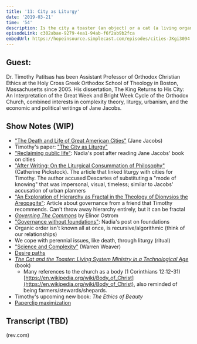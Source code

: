 ```yaml
---
title: '11: City as Liturgy'
date: '2019-03-21'
time: '54'
description: Is the city a toaster (an object) or a cat (a living organism)? We are joined by Dr. Timothy Patitsis to talk about how our physical and digital spaces, like liturgy, can be understood as "the work of the people". We discuss science as organized complexity, the meaning of knowledge, recursive societies, fractal hierarchies, and implications for governance.
episodeLink: c302abae-9279-4ea1-94ab-f6f2ab9b2fca
embedUrl: https://hopeinsource.simplecast.com/episodes/cities-JKgi3094
---
```


## Guest:

Dr. Timothy Patitsas has been Assistant Professor of Orthodox Christian Ethics at the Holy Cross Greek Orthodox School of Theology in Boston, Massachusetts
since 2005. His dissertation, The King Returns to His City: An Interpretation of the Great Week and Bright Week Cycle of the Orthodox Church,
combined interests in complexity theory, liturgy, urbanism, and the economic and political writings of Jane Jacobs.

## Show Notes (WIP)

- ["The Death and Life of Great American Cities"](https://en.wikipedia.org/wiki/The_Death_and_Life_of_Great_American_Cities) (Jane Jacobs)
- Timothy's paper: ["The City as Liturgy"](https://www.academia.edu/12035222/The_City_as_Liturgy_An_Orthodox_Theologian_Corresponds_with_Jane_Jacobs_About_a_Gentle_Reconciliation_of_Science_and_Religion)
- ["Reclaiming public life"](https://nadiaeghbal.com/public-life): Nadia's post after reading Jane Jacobs' book on cities
- ["After Writing: On the Liturgical Consummation of Philosophy"](https://www.amazon.com/After-Writing-Liturgical-Cosummation-Philosophy/dp/0631206728) (Catherine Pickstock). The article that linked liturgy with cities for Timothy. The author accused Descartes of substituting a "mode of knowing" that was impersonal, visual, timeless; similar to Jacobs' accusation of urban planners
- ["An Exploration of Hierarchy as Fractal in the Theology of Dionysios the Areopagite"](https://academiccommons.columbia.edu/doi/10.7916/D832055Z): Article about governance from a friend that Timothy recommends. Can't throw away hierarchy entirely, but it can be fractal
- [*Governing The Commons*](https://www.amazon.com/Governing-Commons-Evolution-Institutions-Collective/dp/0521405998) by Elinor Ostrom
- ["Governance without foundations"](https://nadiaeghbal.com/foundations): Nadia's post on foundations
- Organic order isn't known all at once, is recursive/algorithmic (think of our relationships)
- We cope with perennial issues, like death, through liturgy (ritual)
- ["Science and Complexity"](http://people.physics.anu.edu.au/~tas110/Teaching/Lectures/L1/Material/WEAVER1947.pdf) (Warren Weaver)
- [Desire paths](https://en.wikipedia.org/wiki/Desire_path)
- [*The Cat and the Toaster: Living System Ministry in a Technological Age*](https://www.amazon.com/Cat-Toaster-Living-Ministry-Technological/dp/1608992705) (book)
    - Many references to the church as a body (1 Corinthians 12:12-31) [https://en.wikipedia.org/wiki/Body_of_Christ](https://en.wikipedia.org/wiki/Body_of_Christ), also reminded of being farmers/stewards/shepards.
- Timothy's upcoming new book: *The Ethics of Beauty*
- [Paperclip maximization](https://en.wikipedia.org/wiki/Instrumental_convergence#Paperclip_maximizer)

## Transcript (TBD)

(rev.com)

